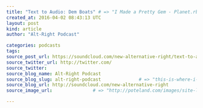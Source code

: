 ```yaml
---
title: "Text to Audio: Dem Boats" # => "I Made a Pretty Gem - Planet.rb"
created_at: 2016-04-02 08:43:13 UTC
layout: post
kind: article
author: "Alt-Right Podcast"

categories: podcasts
tags: 
source_post_url: https://soundcloud.com/new-alternative-right/text-to-audio-dem-boats    # => "http://poteland.com/blog/i-made-a-pretty-gem-planet-dot-rb/"
source_twitter_url: http://twitter.com/
source_twitter: 
source_blog_name: Alt-Right Podcast
source_blog_slug: alt-right-podcast              # => "this-is-where-i-tell-you-stuff"
source_blog_url: http://soundcloud.com/new-alternative-right               # => "http://poteland.com/articles"
source_image_url:               # => "http://poteland.com/images/site-logo.png"

---
```



<!--
   An electronic reading of Colin Liddell&#39;s 2013 article on the negative symmetry between attempts to extort reparations for moving Africans around in the past and demands to facilitate their movement in the present. Read the article here: http://alternative-right.blogspot.com/2013/10/dem-boats.html           # => "I’ve been hurting to write this ever since we had the idea of creating a Planet for Cubox..." (Continued)
   alt-right-podcast              # => "this-is-where-i-tell-you-stuff"
   http://soundcloud.com/new-alternative-right               # => "http://poteland.com/articles"
                 # => "http://poteland.com/images/site-logo.png"
An electronic reading of Colin Liddell's 2013 article on the negative symmetry between attempts to extort reparations for moving Africans around in the past and demands to facilitate their movement in the present. Read the article here: http://alternative-right.blogspot.com/2013/10/dem-boats.html<div class="">
    <i>Source: <a href="http://soundcloud.com/new-alternative-right">Alt-Right Podcast</a></i>
</div>
